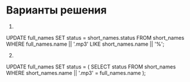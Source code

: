 # Варианты решения

1.
UPDATE full_names
SET status = short_names.status
FROM short_names
WHERE full_names.name || '.mp3' LIKE short_names.name || '%';

2.
UPDATE full_names
SET status = (
    SELECT status
    FROM short_names
    WHERE short_names.name || '.mp3' = full_names.name
);